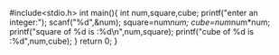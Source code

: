 #include<stdio.h>
int main(){
int num,square,cube;
printf("enter an integer:");
scanf("%d",&num);
square=num*num;
cube=num*num*num;
printf("square of %d is :%d\n",num,square);
printf("cube of %d is :%d",num,cube);
}
return 0;
}
